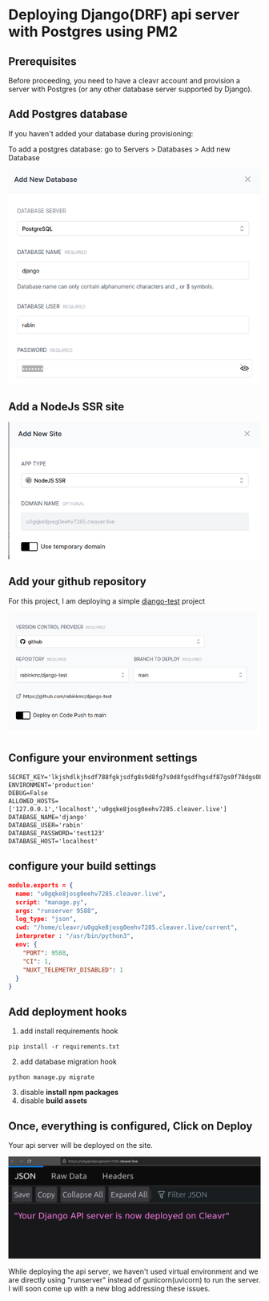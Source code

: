 # Deploying Django(DRF) api server with Postgres using PM2

## Prerequisites
Before proceeding, you need to have a cleavr account and provision a server with Postgres (or any other database server supported by Django).


## Add Postgres database

If you haven't added your database during provisioning: 

To add a postgres database: go to Servers > Databases > Add new Database 

![](images/database.png)

## Add a NodeJs SSR site

![](images/site.png)

## Add your github repository 

For this project, I am deploying a simple [django-test](https://github.com/rabinkmc/django-test) project

![](images/repo.png)

## Configure your environment settings

```
SECRET_KEY='lkjshdlkjhsdf788fgkjsdfg8s9d8fg7s0d8fgsdfhgsdf87gs0f78dgs08f7dg6'
ENVIRONMENT='production'
DEBUG=False
ALLOWED_HOSTS=['127.0.0.1','localhost','u0gqke8josg0eehv7285.cleaver.live']
DATABASE_NAME='django'
DATABASE_USER='rabin'
DATABASE_PASSWORD='test123'
DATABASE_HOST='localhost'
```

## configure your build settings

```json
module.exports = {
  name: "u0gqke8josg0eehv7285.cleaver.live",
  script: "manage.py",
  args: "runserver 9588",
  log_type: "json",
  cwd: "/home/cleavr/u0gqke8josg0eehv7285.cleaver.live/current",
  interpreter : "/usr/bin/python3",
  env: {
    "PORT": 9588,
    "CI": 1,
    "NUXT_TELEMETRY_DISABLED": 1
  }
}
```

## Add deployment hooks

1. add install requirements hook 
```
pip install -r requirements.txt
```

2. add database migration hook 
```
python manage.py migrate
```

3. disable **install npm packages**
4. disable **build assets**


## Once, everything is configured, Click on Deploy 

Your api server will be deployed on the site.

![](images/index.png)

While deploying the api server, we haven't used virtual environment and we are directly using "runserver" instead of gunicorn(uvicorn) to run the server. I will soon come up with a new blog addressing these issues.